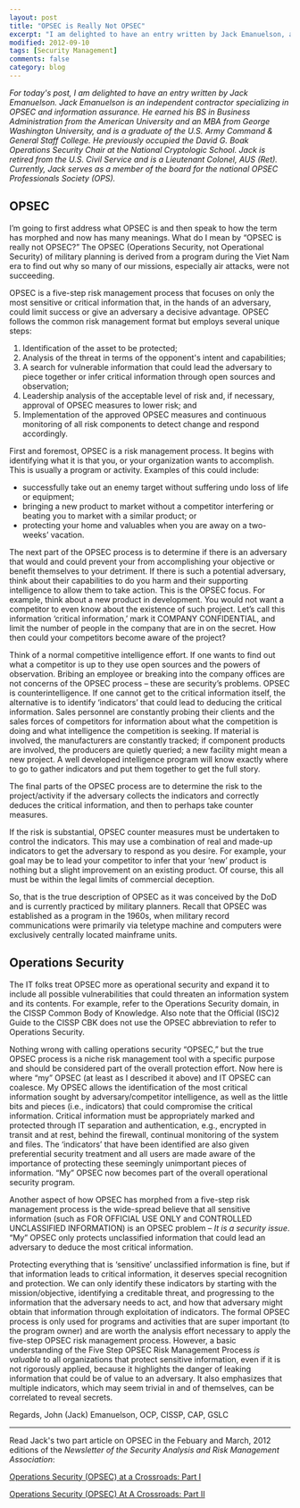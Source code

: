 ```yaml
---
layout: post
title: "OPSEC is Really Not OPSEC"
excerpt: "I am delighted to have an entry written by Jack Emanuelson, an independent contractor specializing in OPSEC and information assurance. "
modified: 2012-09-10
tags: [Security Management]
comments: false
category: blog
---
```


<em>For today's post, I am delighted to have an entry written by Jack Emanuelson.  Jack Emanuelson is an independent contractor specializing in OPSEC and information assurance. He earned his BS in Business Administration from the American University and an MBA from George Washington University, and is a graduate of the U.S. Army Command & General Staff College. He previously occupied the David G. Boak Operations Security Chair at the National Cryptologic School. Jack is retired from the U.S. Civil Service and is a Lieutenant Colonel, AUS (Ret).  Currently, Jack serves as a member of the board for the national OPSEC Professionals Society (OPS).</em>

## OPSEC

I’m going to first address what OPSEC is and then speak to how the term has morphed and now has many meanings.   What do I mean by “OPSEC is really not OPSEC?” The OPSEC (Operations Security, not Operational Security) of military planning is derived from a program during the Viet Nam era to find out why so many of our missions, especially air attacks, were not succeeding.

OPSEC is a five-step risk management process that focuses on only the most sensitive or critical information that, in the hands of an adversary, could limit success or give an adversary a decisive advantage. OPSEC follows the common risk management format but employs several unique steps:


1. Identification of the asset to be protected;
2. Analysis of the threat in terms of the opponent's intent and capabilities;
3. A search for vulnerable information that could lead the adversary to piece together or infer critical information through open sources and observation;
4. Leadership analysis of the acceptable level of risk and, if necessary, approval of OPSEC measures to lower risk; and
5. Implementation of the approved OPSEC measures and continuous monitoring of all risk components to detect change and respond accordingly.

First and foremost, OPSEC is a risk management process. It begins with identifying what it is that you, or your organization wants to accomplish. This is usually a program or activity.  Examples of this could include:

* successfully take out an enemy target without suffering undo loss of life or equipment;
* bringing a new product to market without a competitor interfering or beating you to market with a similar product; or
* protecting your home and valuables when you are away on a two-weeks’ vacation.

The next part of the OPSEC process is to determine if there is an adversary that would and could prevent your from accomplishing your objective or benefit themselves to your detriment. If there is such a potential adversary, think about their capabilities to do you harm and their supporting intelligence to allow them to take action. This is the OPSEC focus. For example, think about a new product in development. You would not want a competitor to even know about the existence of such project. Let’s call this information ‘critical information,’ mark it COMPANY CONFIDENTIAL, and limit the number of people in the company that are in on the secret. How then could your competitors become aware of the project?

Think of a normal competitive intelligence effort. If one wants to find out what a competitor is up to they use open sources and the powers of observation. Bribing an employee or breaking into the company offices are not concerns of the OPSEC process – these are security’s problems. OPSEC is counterintelligence. If one cannot get to the critical information itself, the alternative is to identify ‘indicators’ that could lead to deducing the critical information. Sales personnel are constantly probing their clients and the sales forces of competitors for information about what the competition is doing and what intelligence the competition is seeking.  If material is involved, the manufacturers are constantly tracked; if component products are involved, the producers are quietly queried; a new facility might mean a new project.  A well developed intelligence program will know exactly where to go to gather indicators and put them together to get the full story.

The final parts of the OPSEC process are to determine the risk to the project/activity if the adversary collects the indicators and correctly deduces the critical information, and then to perhaps take counter measures.

If the risk is substantial, OPSEC counter measures must be undertaken to control the indicators.  This may use a combination of real and made-up indicators to get the adversary to respond as you desire.  For example, your goal may be to lead your competitor to infer that your ‘new’ product is nothing but a slight improvement on an existing product.  Of course, this all must be within the legal limits of commercial deception.

So, that is the true description of OPSEC as it was conceived by the DoD and is currently practiced by military planners. Recall that OPSEC was established as a program in the 1960s, when military record communications were primarily via teletype machine and computers were exclusively centrally located mainframe units.

## Operations Security

The IT folks treat OPSEC more as operational security and expand it to include all possible vulnerabilities that could threaten an information system and its contents. For example, refer to the Operations Security domain, in the CISSP Common Body of Knowledge.  Also note that the Official (ISC)2 Guide to the CISSP CBK does not use the OPSEC abbreviation to refer to Operations Security.

Nothing wrong with calling operations security “OPSEC,” but the true OPSEC process is a niche risk management tool with a specific purpose and should be considered part of the overall protection effort. Now here is where “my” OPSEC (at least as I described it above) and IT OPSEC can coalesce. My OPSEC allows the identification of the most critical information sought by adversary/competitor intelligence, as well as the little bits and pieces (i.e., indicators) that could compromise the critical information. Critical information must be appropriately marked and protected through IT separation and authentication, e.g., encrypted in transit and at rest, behind the firewall, continual monitoring of the system and files. The ‘indicators’ that have been identified are also given preferential security treatment and all users are made aware of the importance of protecting these seemingly unimportant pieces of information. “My” OPSEC now becomes part of the overall operational security program.

Another aspect of how OPSEC has morphed from a five-step risk management process is the wide-spread believe that all sensitive information (such as FOR OFFICIAL USE ONLY and CONTROLLED UNCLASSIFIED INFORMATION) is an OPSEC problem – <em>It is a security issue</em>. “My” OPSEC only protects unclassified information that could lead an adversary to deduce the most critical information.

Protecting everything that is ‘sensitive’ unclassified information is fine, but if that information leads to critical information, it deserves special recognition and protection. We can only identify these indicators by starting with the mission/objective, identifying a creditable threat, and progressing to the information that the adversary needs to act, and how that adversary might obtain that information through exploitation of indicators. The formal OPSEC process is only used for programs and activities that are super important (to the program owner) and are worth the analysis effort necessary to apply the five-step OPSEC risk management process.  However, a basic understanding of the Five Step OPSEC Risk Management Process <em>is valuable</em> to all organizations that protect sensitive information, even if it is not rigorously applied, because it highlights the danger of leaking information that could be of value to an adversary.  It also emphasizes that multiple indicators, which may seem trivial in and of themselves, can be correlated to reveal secrets.

Regards,  John (Jack) Emanuelson, OCP, CISSP, CAP, GSLC

_______________________

Read Jack's two part article on OPSEC in the Febuary and March, 2012 editions of the <em>Newsletter of the Security Analysis and Risk Management Association</em>:

<a href="http://archive.constantcontact.com/fs037/1102302026582/archive/1109385128623.html">Operations Security (OPSEC) at a Crossroads: Part I</a>

<a href="http://archive.constantcontact.com/fs037/1102302026582/archive/1109675713248.html">Operations Security (OPSEC) At A Crossroads: Part II</a>
